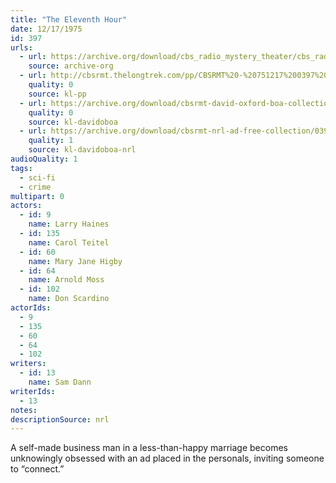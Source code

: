 ```yaml
---
title: "The Eleventh Hour"
date: 12/17/1975
id: 397
urls: 
  - url: https://archive.org/download/cbs_radio_mystery_theater/cbs_radio_mystery_theater-0351-0400.zip/cbs_radio_mystery_theater-0351-0400%2Fcbsrmt_0397_the_eleventh_hour.mp3
    source: archive-org
  - url: http://cbsrmt.thelongtrek.com/pp/CBSRMT%20-%20751217%200397%20The%20Eleventh%20Hour_pp.mp3
    quality: 0
    source: kl-pp
  - url: https://archive.org/download/cbsrmt-david-oxford-boa-collection/CBSRMT-751217-0397-repeated-760523-The-Eleventh-Hour-(128-44)_KIXI-{BoA}.mp3
    quality: 0
    source: kl-davidoboa
  - url: https://archive.org/download/cbsrmt-nrl-ad-free-collection/0397%20CBSRMT-751217-0397-repeated-760523-The-Eleventh-Hour-(128-44)_KIXI-%7BBoA%7D%20(no%20ads).mp3
    quality: 1
    source: kl-davidoboa-nrl
audioQuality: 1
tags: 
  - sci-fi
  - crime
multipart: 0
actors:  
  - id: 9
    name: Larry Haines  
  - id: 135
    name: Carol Teitel  
  - id: 60
    name: Mary Jane Higby  
  - id: 64
    name: Arnold Moss  
  - id: 102
    name: Don Scardino
actorIds:  
  - 9  
  - 135  
  - 60  
  - 64  
  - 102
writers:  
  - id: 13
    name: Sam Dann
writerIds:  
  - 13
notes: 
descriptionSource: nrl
---
```

A self-made business man in a less-than-happy marriage becomes unknowingly obsessed with an ad placed in the personals, inviting someone to “connect.”